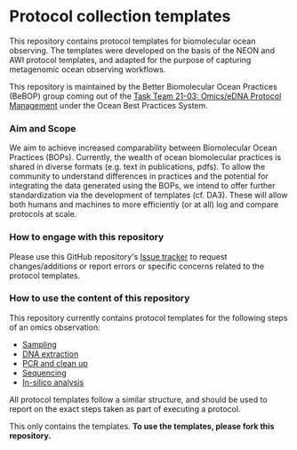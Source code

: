 # Protocol collection templates

This repository contains protocol templates for biomolecular ocean observing. The templates were developed on the basis of the NEON and AWI protocol templates, and adapted for the purpose of capturing metagenomic ocean observing workflows. 

This repository is maintained by the Better Biomolecular Ocean Practices (BeBOP) group coming out of the [Task Team 21-03: Omics/eDNA Protocol Management](https://www.oceanbestpractices.org/about/task-teams/obps-task-team-21-03-omics-edna-protocol-management/) under the Ocean Best Practices System.

### Aim and Scope
We aim to achieve increased comparability between Biomolecular Ocean Practices (BOPs). Currently, the wealth of ocean biomolecular practices is shared in diverse formats (e.g. text in publications, pdfs). To allow the community to understand differences in practices and the potential for integrating the data generated using the BOPs, we intend to offer further standardization via the development of templates (cf. DA3). These will allow both humans and machines to more efficiently (or at all) log and compare protocols at scale.

### How to engage with this repository
Please use this GitHub repository's [Issue tracker](https://github.com/BeBOP-OBON/0_protocol_collection_template/issues) to request changes/additions or report errors or specific concerns related to the protocol templates.

### How to use the content of this repository
This repository currently contains protocol templates for the following steps of an omics observation:
- [Sampling](https://github.com/BeBOP-OBON/0_protocol_collection_template/blob/main/protocol_template_sampling.md)
- [DNA extraction](https://github.com/BeBOP-OBON/0_protocol_collection_template/blob/main/protocol_template_DNA_extraction.md)
- [PCR and clean up](https://github.com/BeBOP-OBON/0_protocol_collection_template/blob/main/protocol_template_PCR.md)
- [Sequencing](https://github.com/BeBOP-OBON/0_protocol_collection_template/blob/main/protocol_template_sequencing.md)
- [In-silico analysis](https://github.com/BeBOP-OBON/0_protocol_collection_template/blob/main/protocol_template_insilico_analysis.md)

All protocol templates follow a similar structure, and should be used to report on the exact steps taken as part of executing a protocol.

This only contains the templates. **To use the templates, please fork this repository.** 
